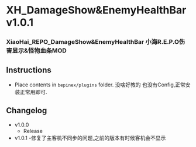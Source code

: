 # XH_DamageShow&EnemyHealthBar v1.0.1
### XiaoHai_REPO_DamageShow&EnemyHealthBar 小海R.E.P.O伤害显示&怪物血条MOD

## Instructions
- Place contents in `bepinex/plugins` folder.  没啥好教的 也没有Config,正常安装正常用即可.

## Changelog
 - v1.0.0
    - Release
 - v1.0.1
    -修复了主客机不同步的问题,之前的版本有时候客机会不显示